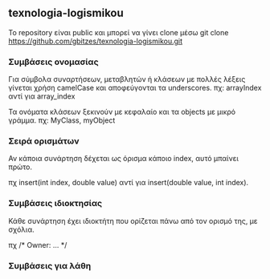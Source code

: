 ## texnologia-logismikou

Το repository είναι public και μπορεί να γίνει clone μέσω git clone https://github.com/gbitzes/texnologia-logismikou.git


### Συμβάσεις ονομασίας

Για σύμβολα συναρτήσεων, μεταβλητών ή κλάσεων με πολλές λέξεις γίνεται χρήση camelCase και αποφεύγονται τα underscores.
πχ: arrayIndex αντί για array_index

Τα ονόματα κλάσεων ξεκινούν με κεφαλαίο και τα objects με μικρό γράμμα.
πχ: MyClass, myObject

### Σειρά ορισμάτων

Αν κάποια συνάρτηση δέχεται ως όρισμα κάποιο index, αυτό μπαίνει πρώτο.

πχ insert(int index, double value) αντί για insert(double value, int index). 

### Συμβάσεις ιδιοκτησίας

Κάθε συνάρτηση έχει ιδιοκτήτη που ορίζεται πάνω από τον ορισμό της, με σχόλια.

πχ /* Owner: ... */

### Συμβάσεις για λάθη




